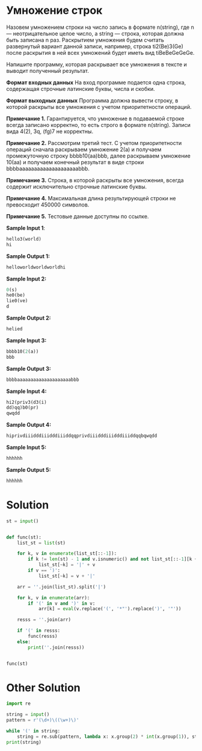 # Умножение строк

Назовем умножением строки на число запись в формате n(string), где n — неотрицательное целое число, а string — строка,
которая должна быть записана n раз. Раскрытием умножения будем считать развернутый вариант данной записи, например,
строка ti2(Be)3(Ge) после раскрытия в ней всех умножений будет иметь вид tiBeBeGeGeGe.

Напишите программу, которая раскрывает все умножения в тексте и выводит полученный результат.

**Формат входных данных**
На вход программе подается одна строка, содержащая строчные латинские буквы, числа и скобки.

**Формат выходных данных**
Программа должна вывести строку, в которой раскрыты все умножения с учетом приоритетности операций.

**Примечание 1.** Гарантируется, что умножение в подаваемой строке всегда записано корректно, то есть строго в формате
n(string). Записи вида 4(2), 3q, (fg)7 не корректны.

**Примечание 2.** Рассмотрим третий тест. С учетом приоритетности операций сначала раскрываем умножение 2(a) и получаем
промежуточную строку bbbb10(aa)bbb, далее раскрываем умножение 10(aa) и получаем конечный результат в виде строки
bbbbaaaaaaaaaaaaaaaaaaaabbb.

**Примечание 3.** Строка, в которой раскрыты все умножения, всегда содержит исключительно строчные латинские буквы.

**Примечание 4.** Максимальная длина результирующей строки не превосходит 450000 символов.

**Примечание 5.** Тестовые данные доступны по ссылке.

**Sample Input 1**:

```python
hello3(world)
hi
```

**Sample Output 1:**

```python
helloworldworldworldhi
```

**Sample Input 2:**

```python
0(s)
he0(be)
lie0(ve)
d
```

**Sample Output 2:**

```python
helied
```

**Sample Input 3:**

```python
bbbb10(2(a))
bbb
```

**Sample Output 3:**

```python
bbbbaaaaaaaaaaaaaaaaaaaabbb
```

**Sample Input 4:**

```python
hi2(priv3(d3(i)
dd)qq)b0(pr)
qwqdd
```

**Sample Output 4:**

```python
hiprivdiiidddiiidddiiiddqqprivdiiidddiiidddiiiddqqbqwqdd
```

**Sample Input 5:**

```python
hhhhhh
```

**Sample Output 5:**

```python
hhhhhh
```

# Solution

```python
st = input()


def func(st):
    list_st = list(st)

    for k, v in enumerate(list_st[::-1]):
        if k != len(st) - 1 and v.isnumeric() and not list_st[::-1][k + 1].isdigit():
            list_st[~k] = '|' + v
        if v == ')':
            list_st[~k] = v + '|'

    arr = ''.join(list_st).split('|')

    for k, v in enumerate(arr):
        if '(' in v and ')' in v:
            arr[k] = eval(v.replace('(', '*"').replace(')', '"'))

    resss = ''.join(arr)

    if '(' in resss:
        func(resss)
    else:
        print(''.join(resss))


func(st)
```

# Other Solution

```python
import re

string = input()
pattern = r'(\d+)\((\w+)\)'

while '(' in string:
    string = re.sub(pattern, lambda x: x.group(2) * int(x.group(1)), string)
print(string)
```